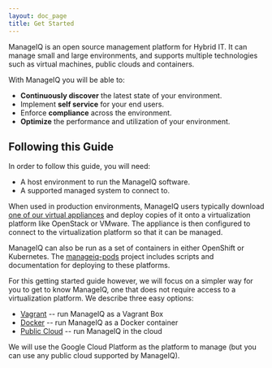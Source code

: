 ```yaml
---
layout: doc_page
title: Get Started
---
```


ManageIQ is an open source management platform for Hybrid IT. It can manage
small and large environments, and supports multiple technologies such as
virtual machines, public clouds and containers.

With ManageIQ you will be able to:

* **Continuously discover** the latest state of your environment.
* Implement **self service** for your end users.
* Enforce **compliance** across the environment.
* **Optimize** the performance and utilization of your environment.

## Following this Guide

In order to follow this guide, you will need:

* A host environment to run the ManageIQ software.
* A supported managed system to connect to.

When used in production environments, ManageIQ users typically download [one of
our virtual appliances](/download) and deploy copies of it onto a
virtualization platform like OpenStack or VMware. The appliance is then
configured to connect to the virtualization platform so that it can be managed.

ManageIQ can also be run as a set of containers in either OpenShift or Kubernetes.
The [manageiq-pods](https://github.com/ManageIQ/manageiq-pods) project includes
scripts and documentation for deploying to these platforms.

For this getting started guide however, we will focus on a simpler way for you
to get to know ManageIQ, one that does not require access to a virtualization
platform. We describe three easy options:

 - [Vagrant](/docs/get-started/vagrant) -- run ManageIQ as a Vagrant Box
 - [Docker](/docs/get-started/docker) -- run ManageIQ as a Docker container
 - [Public Cloud](/docs/get-started/cloud) -- run ManageIQ in the cloud

We will use the Google Cloud Platform as the platform to manage (but you can
use any public cloud supported by ManageIQ).
